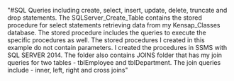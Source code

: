 "#SQL Queries including create, select, insert, update, delete, truncate and drop statements.
The SQLServer_Create_Table contains the stored procedure for select statements retrieving data from my
Kensap_Classes database. The stored procedure includes the queries to execute the specific procedures as well. The stored procedures I created 
in this example do not contain parameters. I created the procedures in SSMS with SQL SERVER 2014. The folder also contains JOINS folder that has my join queries for two tables - tblEmployee and tblDepartment. The join queries include - inner, left, right and cross joins"
